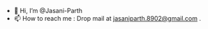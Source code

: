 - 👋 Hi, I’m @Jasani-Parth
- 📫 How to reach me : Drop mail at jasaniparth.8902@gmail.com .

<!---
Jasani-Parth/Jasani-Parth is a ✨ special ✨ repository because its `README.md` (this file) appears on your GitHub profile.
You can click the Preview link to take a look at your changes.
--->
